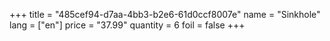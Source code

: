 +++
title = "485cef94-d7aa-4bb3-b2e6-61d0ccf8007e"
name = "Sinkhole"
lang = ["en"]
price = "37.99"
quantity = 6
foil = false
+++
